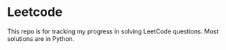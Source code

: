 # Leetcode
This repo is for tracking my progress in solving LeetCode questions. Most solutions are in Python.
